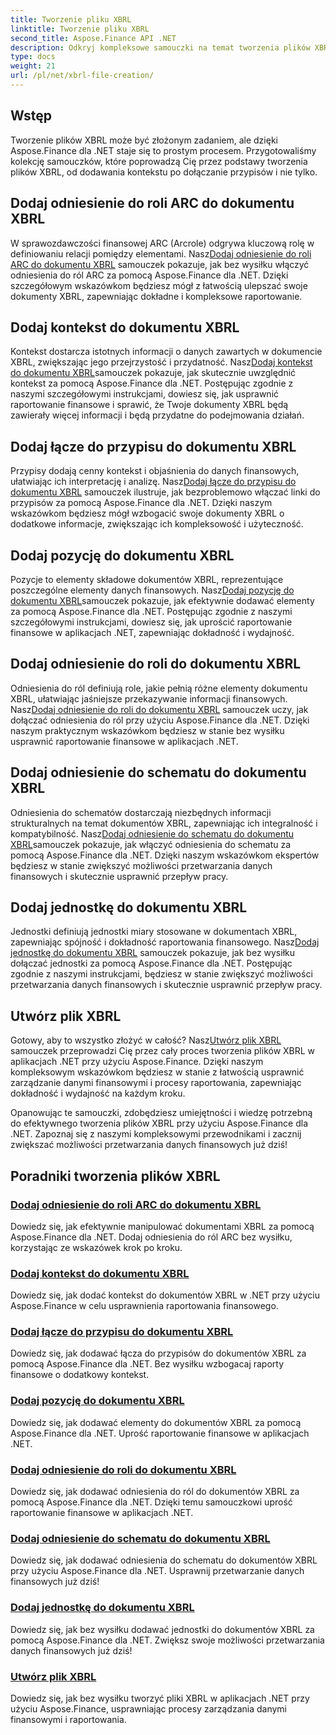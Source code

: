 ```yaml
---
title: Tworzenie pliku XBRL
linktitle: Tworzenie pliku XBRL
second_title: Aspose.Finance API .NET
description: Odkryj kompleksowe samouczki na temat tworzenia plików XBRL przy użyciu Aspose.Finance dla .NET. Naucz się bez wysiłku dodawać kontekst, przypisy, elementy, role, schematy i jednostki.
type: docs
weight: 21
url: /pl/net/xbrl-file-creation/
---
```


## Wstęp

Tworzenie plików XBRL może być złożonym zadaniem, ale dzięki Aspose.Finance dla .NET staje się to prostym procesem. Przygotowaliśmy kolekcję samouczków, które poprowadzą Cię przez podstawy tworzenia plików XBRL, od dodawania kontekstu po dołączanie przypisów i nie tylko.

## Dodaj odniesienie do roli ARC do dokumentu XBRL

 W sprawozdawczości finansowej ARC (Arcrole) odgrywa kluczową rolę w definiowaniu relacji pomiędzy elementami. Nasz[Dodaj odniesienie do roli ARC do dokumentu XBRL](./add-arc-role-reference-to-xbrl-document/) samouczek pokazuje, jak bez wysiłku włączyć odniesienia do ról ARC za pomocą Aspose.Finance dla .NET. Dzięki szczegółowym wskazówkom będziesz mógł z łatwością ulepszać swoje dokumenty XBRL, zapewniając dokładne i kompleksowe raportowanie.

## Dodaj kontekst do dokumentu XBRL

 Kontekst dostarcza istotnych informacji o danych zawartych w dokumencie XBRL, zwiększając jego przejrzystość i przydatność. Nasz[Dodaj kontekst do dokumentu XBRL](./add-context-to-xbrl-document/)samouczek pokazuje, jak skutecznie uwzględnić kontekst za pomocą Aspose.Finance dla .NET. Postępując zgodnie z naszymi szczegółowymi instrukcjami, dowiesz się, jak usprawnić raportowanie finansowe i sprawić, że Twoje dokumenty XBRL będą zawierały więcej informacji i będą przydatne do podejmowania działań.

## Dodaj łącze do przypisu do dokumentu XBRL

 Przypisy dodają cenny kontekst i objaśnienia do danych finansowych, ułatwiając ich interpretację i analizę. Nasz[Dodaj łącze do przypisu do dokumentu XBRL](./add-footnote-link-to-xbrl-document/) samouczek ilustruje, jak bezproblemowo włączać linki do przypisów za pomocą Aspose.Finance dla .NET. Dzięki naszym wskazówkom będziesz mógł wzbogacić swoje dokumenty XBRL o dodatkowe informacje, zwiększając ich kompleksowość i użyteczność.

## Dodaj pozycję do dokumentu XBRL

 Pozycje to elementy składowe dokumentów XBRL, reprezentujące poszczególne elementy danych finansowych. Nasz[Dodaj pozycję do dokumentu XBRL](./add-item-to-xbrl-document/)samouczek pokazuje, jak efektywnie dodawać elementy za pomocą Aspose.Finance dla .NET. Postępując zgodnie z naszymi szczegółowymi instrukcjami, dowiesz się, jak uprościć raportowanie finansowe w aplikacjach .NET, zapewniając dokładność i wydajność.

## Dodaj odniesienie do roli do dokumentu XBRL

 Odniesienia do ról definiują role, jakie pełnią różne elementy dokumentu XBRL, ułatwiając jaśniejsze przekazywanie informacji finansowych. Nasz[Dodaj odniesienie do roli do dokumentu XBRL](./add-role-reference-to-xbrl-document/) samouczek uczy, jak dołączać odniesienia do ról przy użyciu Aspose.Finance dla .NET. Dzięki naszym praktycznym wskazówkom będziesz w stanie bez wysiłku usprawnić raportowanie finansowe w aplikacjach .NET.

## Dodaj odniesienie do schematu do dokumentu XBRL

 Odniesienia do schematów dostarczają niezbędnych informacji strukturalnych na temat dokumentów XBRL, zapewniając ich integralność i kompatybilność. Nasz[Dodaj odniesienie do schematu do dokumentu XBRL](./add-schema-reference-to-xbrl-document/)samouczek pokazuje, jak włączyć odniesienia do schematu za pomocą Aspose.Finance dla .NET. Dzięki naszym wskazówkom ekspertów będziesz w stanie zwiększyć możliwości przetwarzania danych finansowych i skutecznie usprawnić przepływ pracy.

## Dodaj jednostkę do dokumentu XBRL

 Jednostki definiują jednostki miary stosowane w dokumentach XBRL, zapewniając spójność i dokładność raportowania finansowego. Nasz[Dodaj jednostkę do dokumentu XBRL](./add-unit-to-xbrl-document/) samouczek pokazuje, jak bez wysiłku dołączać jednostki za pomocą Aspose.Finance dla .NET. Postępując zgodnie z naszymi instrukcjami, będziesz w stanie zwiększyć możliwości przetwarzania danych finansowych i skutecznie usprawnić przepływ pracy.

## Utwórz plik XBRL

 Gotowy, aby to wszystko złożyć w całość? Nasz[Utwórz plik XBRL](./create-xbrl-file/) samouczek przeprowadzi Cię przez cały proces tworzenia plików XBRL w aplikacjach .NET przy użyciu Aspose.Finance. Dzięki naszym kompleksowym wskazówkom będziesz w stanie z łatwością usprawnić zarządzanie danymi finansowymi i procesy raportowania, zapewniając dokładność i wydajność na każdym kroku.

Opanowując te samouczki, zdobędziesz umiejętności i wiedzę potrzebną do efektywnego tworzenia plików XBRL przy użyciu Aspose.Finance dla .NET. Zapoznaj się z naszymi kompleksowymi przewodnikami i zacznij zwiększać możliwości przetwarzania danych finansowych już dziś!
## Poradniki tworzenia plików XBRL
### [Dodaj odniesienie do roli ARC do dokumentu XBRL](./add-arc-role-reference-to-xbrl-document/)
Dowiedz się, jak efektywnie manipulować dokumentami XBRL za pomocą Aspose.Finance dla .NET. Dodaj odniesienia do ról ARC bez wysiłku, korzystając ze wskazówek krok po kroku.
### [Dodaj kontekst do dokumentu XBRL](./add-context-to-xbrl-document/)
Dowiedz się, jak dodać kontekst do dokumentów XBRL w .NET przy użyciu Aspose.Finance w celu usprawnienia raportowania finansowego.
### [Dodaj łącze do przypisu do dokumentu XBRL](./add-footnote-link-to-xbrl-document/)
Dowiedz się, jak dodawać łącza do przypisów do dokumentów XBRL za pomocą Aspose.Finance dla .NET. Bez wysiłku wzbogacaj raporty finansowe o dodatkowy kontekst.
### [Dodaj pozycję do dokumentu XBRL](./add-item-to-xbrl-document/)
Dowiedz się, jak dodawać elementy do dokumentów XBRL za pomocą Aspose.Finance dla .NET. Uprość raportowanie finansowe w aplikacjach .NET.
### [Dodaj odniesienie do roli do dokumentu XBRL](./add-role-reference-to-xbrl-document/)
Dowiedz się, jak dodawać odniesienia do ról do dokumentów XBRL za pomocą Aspose.Finance dla .NET. Dzięki temu samouczkowi uprość raportowanie finansowe w aplikacjach .NET.
### [Dodaj odniesienie do schematu do dokumentu XBRL](./add-schema-reference-to-xbrl-document/)
Dowiedz się, jak dodawać odniesienia do schematu do dokumentów XBRL przy użyciu Aspose.Finance dla .NET. Usprawnij przetwarzanie danych finansowych już dziś!
### [Dodaj jednostkę do dokumentu XBRL](./add-unit-to-xbrl-document/)
Dowiedz się, jak bez wysiłku dodawać jednostki do dokumentów XBRL za pomocą Aspose.Finance dla .NET. Zwiększ swoje możliwości przetwarzania danych finansowych już dziś!
### [Utwórz plik XBRL](./create-xbrl-file/)
Dowiedz się, jak bez wysiłku tworzyć pliki XBRL w aplikacjach .NET przy użyciu Aspose.Finance, usprawniając procesy zarządzania danymi finansowymi i raportowania.